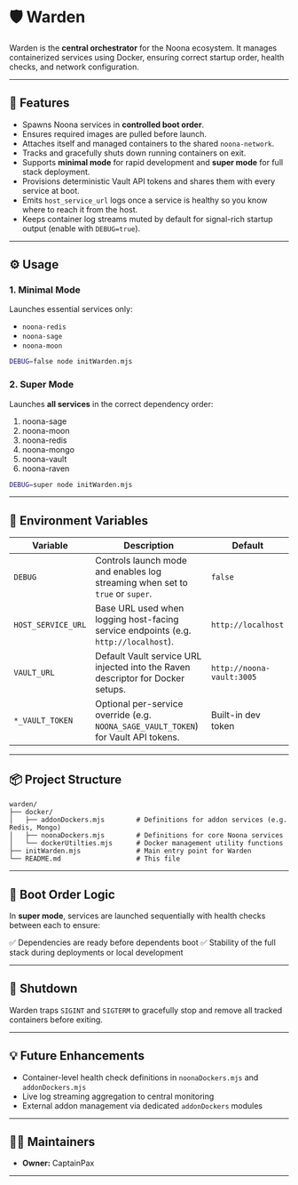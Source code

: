 # 🛡️ Warden

Warden is the **central orchestrator** for the Noona ecosystem. It manages containerized services using Docker, ensuring correct startup order, health checks, and network configuration.

---

## 🚀 Features

- Spawns Noona services in **controlled boot order**.
- Ensures required images are pulled before launch.
- Attaches itself and managed containers to the shared `noona-network`.
- Tracks and gracefully shuts down running containers on exit.
- Supports **minimal mode** for rapid development and **super mode** for full stack deployment.
- Provisions deterministic Vault API tokens and shares them with every service at boot.
- Emits `host_service_url` logs once a service is healthy so you know where to reach it from the host.
- Keeps container log streams muted by default for signal-rich startup output (enable with `DEBUG=true`).

---

## ⚙️ Usage

### 1. **Minimal Mode**

Launches essential services only:
- `noona-redis`
- `noona-sage`
- `noona-moon`

```bash
DEBUG=false node initWarden.mjs
````

### 2. **Super Mode**

Launches **all services** in the correct dependency order:

1. noona-sage
2. noona-moon
3. noona-redis
4. noona-mongo
5. noona-vault
6. noona-raven

```bash
DEBUG=super node initWarden.mjs
```

---

## 📝 Environment Variables

| Variable | Description                                                                 | Default |
| -------- | --------------------------------------------------------------------------- | ------- |
| `DEBUG`  | Controls launch mode and enables log streaming when set to `true` or `super`. | `false` |
| `HOST_SERVICE_URL` | Base URL used when logging host-facing service endpoints (e.g. `http://localhost`). | `http://localhost` |
| `VAULT_URL` | Default Vault service URL injected into the Raven descriptor for Docker setups. | `http://noona-vault:3005` |
| `*_VAULT_TOKEN` | Optional per-service override (e.g. `NOONA_SAGE_VAULT_TOKEN`) for Vault API tokens. | Built-in dev token |

---

## 📦 Project Structure

```
warden/
├── docker/
│   ├── addonDockers.mjs        # Definitions for addon services (e.g. Redis, Mongo)
│   ├── noonaDockers.mjs        # Definitions for core Noona services
│   └── dockerUtilties.mjs      # Docker management utility functions
├── initWarden.mjs              # Main entry point for Warden
└── README.md                   # This file
```

---

## 🔄 Boot Order Logic

In **super mode**, services are launched sequentially with health checks between each to ensure:

✅ Dependencies are ready before dependents boot
✅ Stability of the full stack during deployments or local development

---

## 🛑 Shutdown

Warden traps `SIGINT` and `SIGTERM` to gracefully stop and remove all tracked containers before exiting.

---

## 💡 Future Enhancements

* Container-level health check definitions in `noonaDockers.mjs` and `addonDockers.mjs`
* Live log streaming aggregation to central monitoring
* External addon management via dedicated `addonDockers` modules

---

## 👨‍💻 Maintainers

* **Owner:** CaptainPax

---

